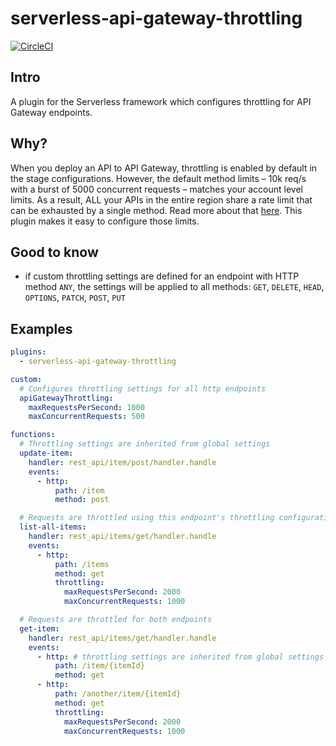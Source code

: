# serverless-api-gateway-throttling

[![CircleCI](https://circleci.com/gh/DianaIonita/serverless-api-gateway-throttling.svg?style=svg)](https://circleci.com/gh/DianaIonita/serverless-api-gateway-throttling)

## Intro
A plugin for the Serverless framework which configures throttling for API Gateway endpoints.

## Why?
When you deploy an API to API Gateway, throttling is enabled by default in the stage configurations. However, the default method limits – 10k req/s with a burst of 5000 concurrent requests – matches your account level limits. As a result, ALL your APIs in the entire region share a rate limit that can be exhausted by a single method. Read more about that [here](https://theburningmonk.com/2019/10/the-api-gateway-security-flaw-you-need-to-pay-attention-to/).
This plugin makes it easy to configure those limits.

## Good to know
- if custom throttling settings are defined for an endpoint with HTTP method `ANY`, the settings will be applied to all methods: `GET`, `DELETE`, `HEAD`, `OPTIONS`, `PATCH`, `POST`, `PUT`

## Examples

```yml
plugins:
  - serverless-api-gateway-throttling

custom:
  # Configures throttling settings for all http endpoints
  apiGatewayThrottling:
    maxRequestsPerSecond: 1000
    maxConcurrentRequests: 500

functions:
  # Throttling settings are inherited from global settings
  update-item:
    handler: rest_api/item/post/handler.handle
    events:
      - http:
          path: /item
          method: post

  # Requests are throttled using this endpoint's throttling configuration
  list-all-items:
    handler: rest_api/items/get/handler.handle
    events:
      - http:
          path: /items
          method: get
          throttling:
            maxRequestsPerSecond: 2000
            maxConcurrentRequests: 1000

  # Requests are throttled for both endpoints
  get-item:
    handler: rest_api/items/get/handler.handle
    events:
      - http: # throttling settings are inherited from global settings
          path: /item/{itemId}
          method: get
      - http:
          path: /another/item/{itemId}
          method: get
          throttling:
            maxRequestsPerSecond: 2000
            maxConcurrentRequests: 1000
```
